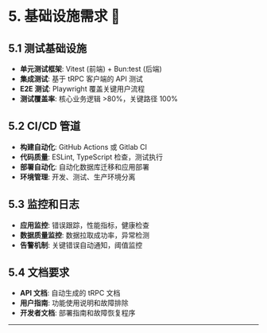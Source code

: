 # 5. 基础设施需求 🔧

## 5.1 测试基础设施

- **单元测试框架**: Vitest (前端) + Bun:test (后端)
- **集成测试**: 基于 tRPC 客户端的 API 测试
- **E2E 测试**: Playwright 覆盖关键用户流程
- **测试覆盖率**: 核心业务逻辑 >80%，关键路径 100%

## 5.2 CI/CD 管道

- **构建自动化**: GitHub Actions 或 Gitlab CI
- **代码质量**: ESLint, TypeScript 检查，测试执行
- **部署自动化**: 自动化数据库迁移和应用部署
- **环境管理**: 开发、测试、生产环境分离

## 5.3 监控和日志

- **应用监控**: 错误跟踪，性能指标，健康检查
- **数据质量监控**: 数据拉取成功率，异常检测
- **告警机制**: 关键错误自动通知，阈值监控

## 5.4 文档要求

- **API 文档**: 自动生成的 tRPC 文档
- **用户指南**: 功能使用说明和故障排除
- **开发者文档**: 部署指南和故障恢复程序

---

